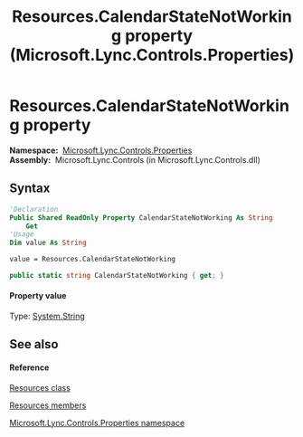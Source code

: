 ﻿---
title: Resources.CalendarStateNotWorking property  (Microsoft.Lync.Controls.Properties)
TOCTitle: 'CalendarStateNotWorking property '
ms:assetid: P:Microsoft.Lync.Controls.Properties.Resources.CalendarStateNotWorking_DI_3_UC_OCS14MrefLyncWPF
ms:mtpsurl: https://msdn.microsoft.com/en-us/library/microsoft.lync.controls.properties.resources.calendarstatenotworking_di_3_uc_ocs14mreflyncwpf(v=office.15)
ms:contentKeyID: 48590014
ms.date: 07/28/2014
mtps_version: v=office.15
f1_keywords:
- Microsoft.Lync.Controls.Properties.Resources.CalendarStateNotWorking
dev_langs:
- CSharp
- JScript
- VB
- other
---

# Resources.CalendarStateNotWorking property

**Namespace:**  [Microsoft.Lync.Controls.Properties](microsoft-lync-controls-properties-namespace_1.md)  
**Assembly:**  Microsoft.Lync.Controls (in Microsoft.Lync.Controls.dll)

## Syntax

``` vb
'Declaration
Public Shared ReadOnly Property CalendarStateNotWorking As String
    Get
'Usage
Dim value As String

value = Resources.CalendarStateNotWorking
```

``` csharp
public static string CalendarStateNotWorking { get; }
```

#### Property value

Type: [System.String](http://msdn2.microsoft.com/en-us/library/s1wwdcbf)  

## See also

#### Reference

[Resources class](resources-class-microsoft-lync-controls-properties_1.md)

[Resources members](resources-members-microsoft-lync-controls-properties_1.md)

[Microsoft.Lync.Controls.Properties namespace](microsoft-lync-controls-properties-namespace_1.md)

